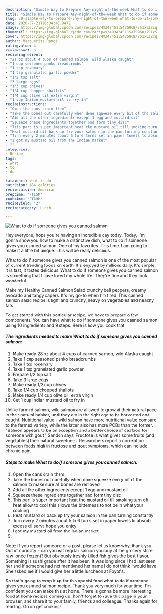 ```yaml
---
description: "Simple Way to Prepare Any-night-of-the-week What to do if someone gives you canned salmon"
title: "Simple Way to Prepare Any-night-of-the-week What to do if someone gives you canned salmon"
slug: 39-simple-way-to-prepare-any-night-of-the-week-what-to-do-if-someone-gives-you-canned-salmon
date: 2020-07-21T16:34:43.947Z
image: https://img-global.cpcdn.com/recipes/4834745115475968/751x532cq70/what-to-do-if-someone-gives-you-canned-salmon-recipe-main-photo.jpg
thumbnail: https://img-global.cpcdn.com/recipes/4834745115475968/751x532cq70/what-to-do-if-someone-gives-you-canned-salmon-recipe-main-photo.jpg
cover: https://img-global.cpcdn.com/recipes/4834745115475968/751x532cq70/what-to-do-if-someone-gives-you-canned-salmon-recipe-main-photo.jpg
author: Marguerite Ramos
ratingvalue: 4
reviewcount: 6
recipeingredient:
- "28 oz about 4 cups of canned salmon  wild Alaska caught"
- "1 cup seasoned panko breadcrumbs"
- "1 tsp rosemary"
- "1 tsp granulated garlic powder"
- "1/2 tsp salt"
- "3 large eggs"
- "1/3 cup chives"
- "1/4 cup chopped shallots"
- "1/4 cup olive oil extra virgin"
- "1 cup Indian mustard oil to fry in"
recipeinstructions:
- "Open the cans drain them"
- "Take the bones out carefully when done squeeze every bit of the salmon to make sure all bones are removed"
- "Add all the other ingredients except 1 egg and mustard oil"
- "Squeeze these ingredients together and form tiny disc"
- "This part is super important heat the mustard oil till smoking turn off heat allow to cool this allows the bitterness to not be in what your cooking"
- "Heat mustard oil back up fry your salmon in the pan turning constantly"
- "Turn every 2 minutes about 5 to 6 turns set in paper towels to absorb excess oil serve hope you enjoy"
- "I got my mustard oil from the Indian market"
- ""
categories:
- Recipe
tags:
- what
- to
- do

katakunci: what to do 
nutrition: 184 calories
recipecuisine: American
preptime: "PT15M"
cooktime: "PT39M"
recipeyield: "2"
recipecategory: Lunch

---
```



![What to do if someone gives you canned salmon](https://img-global.cpcdn.com/recipes/4834745115475968/751x532cq70/what-to-do-if-someone-gives-you-canned-salmon-recipe-main-photo.jpg)

Hey everyone, hope you're having an incredible day today. Today, I'm gonna show you how to make a distinctive dish, what to do if someone gives you canned salmon. One of my favorites. This time, I am going to make it a little bit unique. This will be really delicious.

What to do if someone gives you canned salmon is one of the most popular of current trending foods on earth. It's enjoyed by millions daily. It's simple, it is fast, it tastes delicious. What to do if someone gives you canned salmon is something that I have loved my whole life. They're fine and they look wonderful.

Make my Healthy Canned Salmon Salad crunchy bell peppers, creamy avocado and tangy capers. It&#39;s my go-to when I&#39;m tired. This canned salmon salad recipe is light and crunchy, heavy on vegetables and healthy fats.


To get started with this particular recipe, we have to prepare a few components. You can have what to do if someone gives you canned salmon using 10 ingredients and 9 steps. Here is how you cook that.

<!--inarticleads1-->

##### The ingredients needed to make What to do if someone gives you canned salmon:

1. Make ready 28 oz about 4 cups of canned salmon,  wild Alaska caught
1. Take 1 cup seasoned panko breadcrumbs
1. Take 1 tsp rosemary
1. Take 1 tsp granulated garlic powder
1. Prepare 1/2 tsp salt
1. Take 3 large eggs
1. Make ready 1/3 cup chives
1. Take 1/4 cup chopped shallots
1. Make ready 1/4 cup olive oil, extra virgin
1. Get 1 cup Indian mustard oil to fry in


Unlike farmed salmon, wild salmon are allowed to grow at their natural pace in their natural habitat, until they are in the right age to be harvested and caught. Nutritional value - wild salmon have more nutritional value compare to the farmed variety, while the latter also has more PCBs than the former. &#34;Salmon appears to be an exception and a better choice of seafood for someone with gout,&#34; Sandon says. Fructose is what gives some fruits (and vegetables) their natural sweetness. Researchers report a correlation between foods high in fructose and gout symptoms, which can include chronic pain. 

<!--inarticleads2-->

##### Steps to make What to do if someone gives you canned salmon:

1. Open the cans drain them
1. Take the bones out carefully when done squeeze every bit of the salmon to make sure all bones are removed
1. Add all the other ingredients except 1 egg and mustard oil
1. Squeeze these ingredients together and form tiny disc
1. This part is super important heat the mustard oil till smoking turn off heat allow to cool this allows the bitterness to not be in what your cooking
1. Heat mustard oil back up fry your salmon in the pan turning constantly
1. Turn every 2 minutes about 5 to 6 turns set in paper towels to absorb excess oil serve hope you enjoy
1. I got my mustard oil from the Indian market
1. 


Note: If you report someone or a post, please let us know why, thank you. Out of curiosity - can you eat regular salmon you buy at the grocery store raw (once frozen)? But obviously freshly killed fish gives the best flavor. Something is sushi grade after it has been. It was long since I had last seen her and if someone had not mentioned her name I do not think I would have She asked me if I would give her a little luncheon at Foyot&#39;s. 

So that's going to wrap it up for this special food what to do if someone gives you canned salmon recipe. Thank you very much for your time. I'm confident you can make this at home. There is gonna be more interesting food at home recipes coming up. Don't forget to save this page in your browser, and share it to your family, friends and colleague. Thanks again for reading. Go on get cooking!
